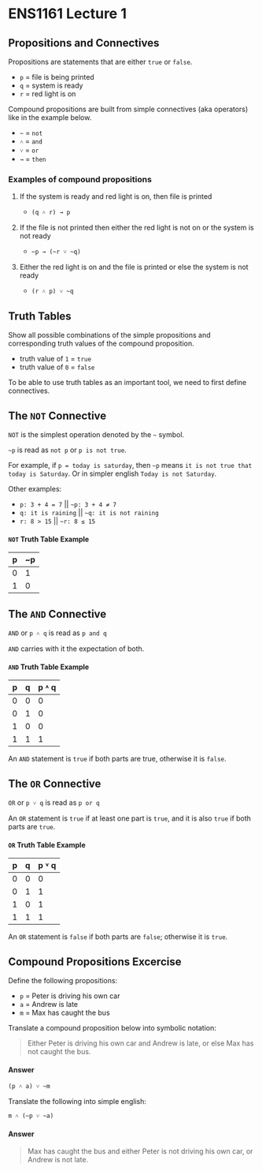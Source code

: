 # ENS1161 Lecture 1

## Propositions and Connectives

Propositions are statements that are either `true` or `false`.

- `p` = file is being printed
- `q` = system is ready
- `r` = red light is on

Compound propositions are built from simple connectives (aka operators) like in the example below.

- `~` = `not`
- `˄` = `and`
- `˅` = `or`
- `→` = `then`

### Examples of compound propositions

1. If the system is ready and red light is on, then file is printed

	- `(q ˄ r) → p`

2. If the file is not printed then either the red light is not on or the system is not ready

	- `~p → (~r ˅ ~q)`

3. Either the red light is on and the file is printed or else the system is not ready

	- `(r ˄ p) ˅ ~q`

## Truth Tables

Show all possible combinations of the simple propositions and corresponding truth values of the compound proposition.

- truth value of `1` = `true`
- truth value of `0` = `false`

To be able to use truth tables as an important tool, we need to first define connectives.

## The `NOT` Connective

`NOT` is the simplest operation denoted by the `~` symbol.

`~p` is read as `not p` or `p is not true`.

For example, if `p = today is saturday`, then `~p` means `it is not true that today is Saturday`. Or in simpler english `Today is not Saturday`.

Other examples:

- `p: 3 + 4 = 7` || `~p: 3 + 4 ≠ 7`
- `q: it is raining` || `~q: it is not raining`
- `r: 8 > 15` || `~r: 8 ≤ 15`

#### `NOT` Truth Table Example

|  p  |  ~p  |
|-----|------|
| 0   | 1    |
| 1   | 0    |


## The `AND` Connective

`AND` or `p ˄ q` is read as `p and q`

`AND` carries with it the expectation of both.

#### `AND` Truth Table Example

| p | q | p ˄ q |
|---|---|-------|
| 0 | 0 | 0     |
| 0 | 1 | 0     |
| 1 | 0 | 0     |
| 1 | 1 | 1     |

An `AND` statement is `true` if both parts are true, otherwise it is `false`.

## The `OR` Connective

`OR` or `p ˅ q` is read as `p or q`

An `OR` statement is `true` if at least one part is `true`, and it is also `true` if both parts are `true`.

#### `OR` Truth Table Example

| p | q | p ˅ q |
|---|---|-------|
| 0 | 0 | 0     |
| 0 | 1 | 1     |
| 1 | 0 | 1     |
| 1 | 1 | 1     |

An `OR` statement is `false` if both parts are `false`; otherwise it is `true`.

## Compound Propositions Excercise

Define the following propositions:

- `p` = Peter is driving his own car
- `a` = Andrew is late
- `m` = Max has caught the bus

Translate a compound proposition below into symbolic notation:
>Either Peter is driving his own car and Andrew is late, or else Max has not caught the bus.

#### Answer

`(p ˄ a) ˅ ~m`

Translate the following into simple english:

`m ˄ (~p ˅ ~a)`

#### Answer

>Max has caught the bus and either Peter is not driving his own car, or Andrew is not late.
